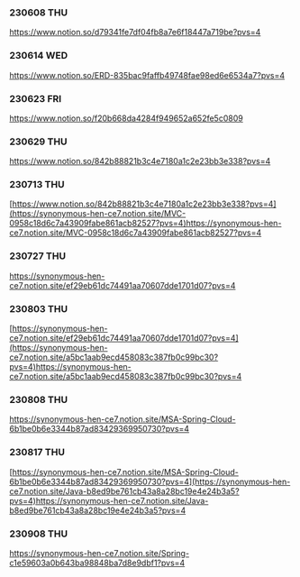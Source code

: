 ### 230608 THU
https://www.notion.so/d79341fe7df04fb8a7e6f18447a719be?pvs=4

### 230614 WED
https://www.notion.so/ERD-835bac9faffb49748fae98ed6e6534a7?pvs=4

### 230623 FRI
https://www.notion.so/f20b668da4284f949652a652fe5c0809

### 230629 THU
https://www.notion.so/842b88821b3c4e7180a1c2e23bb3e338?pvs=4

### 230713 THU
[https://www.notion.so/842b88821b3c4e7180a1c2e23bb3e338?pvs=4](https://synonymous-hen-ce7.notion.site/MVC-0958c18d6c7a43909fabe861acb82527?pvs=4)https://synonymous-hen-ce7.notion.site/MVC-0958c18d6c7a43909fabe861acb82527?pvs=4

### 230727 THU
https://synonymous-hen-ce7.notion.site/ef29eb61dc74491aa70607dde1701d07?pvs=4

### 230803 THU
[https://synonymous-hen-ce7.notion.site/ef29eb61dc74491aa70607dde1701d07?pvs=4](https://synonymous-hen-ce7.notion.site/a5bc1aab9ecd458083c387fb0c99bc30?pvs=4)https://synonymous-hen-ce7.notion.site/a5bc1aab9ecd458083c387fb0c99bc30?pvs=4

### 230808 THU
https://synonymous-hen-ce7.notion.site/MSA-Spring-Cloud-6b1be0b6e3344b87ad83429369950730?pvs=4

### 230817 THU
[https://synonymous-hen-ce7.notion.site/MSA-Spring-Cloud-6b1be0b6e3344b87ad83429369950730?pvs=4](https://synonymous-hen-ce7.notion.site/Java-b8ed9be761cb43a8a28bc19e4e24b3a5?pvs=4)https://synonymous-hen-ce7.notion.site/Java-b8ed9be761cb43a8a28bc19e4e24b3a5?pvs=4

### 230908 THU
https://synonymous-hen-ce7.notion.site/Spring-c1e59603a0b643ba98848ba7d8e9dbf1?pvs=4
